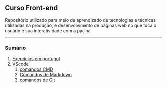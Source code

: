 ## Curso Front-end

Repositório utilizado para meio de aprendizado de tecnologias e técnicas utilizadas na produção, e desenvolvimento de páginas web no que toca o usuário e sua interatividade com a página

---
### Sumário
1. [Exercicios em portugol](../portugol)
2. VScode
    1. [comandos CMD](./markdown/cmd.md)
    2. [Comandos de Markdown](./markdown/markdown.md)
    3. [comandos de Git](./markdown/git.md)


